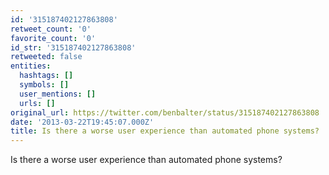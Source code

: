 ```yaml
---
id: '315187402127863808'
retweet_count: '0'
favorite_count: '0'
id_str: '315187402127863808'
retweeted: false
entities:
  hashtags: []
  symbols: []
  user_mentions: []
  urls: []
original_url: https://twitter.com/benbalter/status/315187402127863808
date: '2013-03-22T19:45:07.000Z'
title: Is there a worse user experience than automated phone systems?
---
```


Is there a worse user experience than automated phone systems?